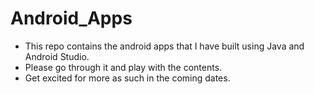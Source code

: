 # Android_Apps

* This repo contains the android apps that I have built using Java and Android Studio.
* Please go through it and play  with the contents.
* Get excited for more as such in the coming dates.
